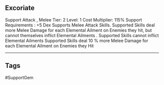 ## Excoriate
Support
Attack , Melee
Tier: 2
Level: 1
Cost Multiplier: 115%
Support Requirements : +5 Dex
Supports Melee Attack Skills. Supported Skills deal more Melee Damage for each Elemental Ailment on Enemies they hit, but cannot themselves inflict Elemental Ailments .
Supported Skills cannot inflict Elemental Ailments
Supported Skills deal 10 % more Melee Damage for each Elemental Ailment on Enemies they Hit

---
## Tags
#SupportGem
